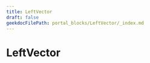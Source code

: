 ```yaml
---
title: LeftVector
draft: false
geekdocFilePath: portal_blocks/LeftVector/_index.md
---
```

# LeftVector